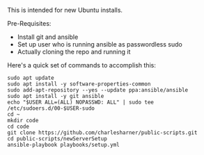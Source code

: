 This is intended for new Ubuntu installs.

Pre-Requisites:
* Install git and ansible
* Set up user who is running ansible as passwordless sudo
* Actually cloning the repo and running it

Here's a quick set of commands to accomplish this:
```
sudo apt update
sudo apt install -y software-properties-common
sudo add-apt-repository --yes --update ppa:ansible/ansible
sudo apt install -y git ansible
echo "$USER ALL=(ALL) NOPASSWD: ALL" | sudo tee /etc/sudoers.d/00-$USER-sudo
cd ~
mkdir code
cd code
git clone https://github.com/charlesharner/public-scripts.git
cd public-scripts/newServerSetup
ansible-playbook playbooks/setup.yml
```